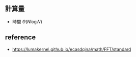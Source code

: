 ## 計算量
- 時間 $\Theta(N\log N)$

## reference
- https://lumakernel.github.io/ecasdqina/math/FFT/standard